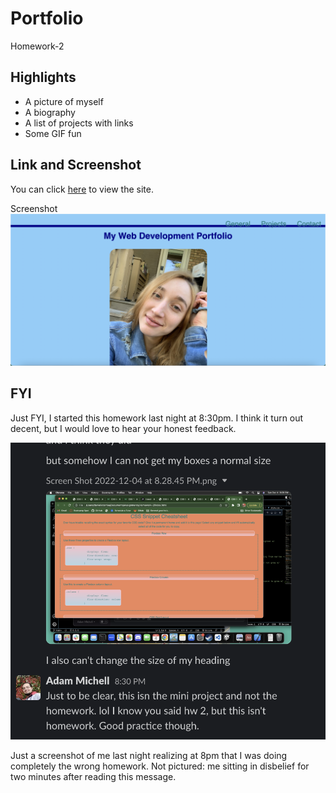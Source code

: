 # Portfolio

Homework-2

## Highlights

- A picture of myself
- A biography
- A list of projects with links
- Some GIF fun

## Link and Screenshot

You can click [here](https://dltorrise.github.io/Danielle-Torrise-Portfolio/) to view the site.

Screenshot
![A screenshot of my portfolio](Images/Screenshot-Homework-2.png)

## FYI

Just FYI, I started this homework last night at 8:30pm. I think it turn out decent, but I would 
love to hear your honest feedback.

![Me messaging Adam a screenshot of Mini-Project-2, thinking it's the homework due the next night. Messages took place Sunday at 830pm. Adam replies "you know this isn't the homework, right? This is the mini-project. Great practice though."](Images/Conversation.png)

Just a screenshot of me last night realizing at 8pm that I was doing completely the wrong homework. 
Not pictured: me sitting in disbelief for two minutes after reading this message. 


